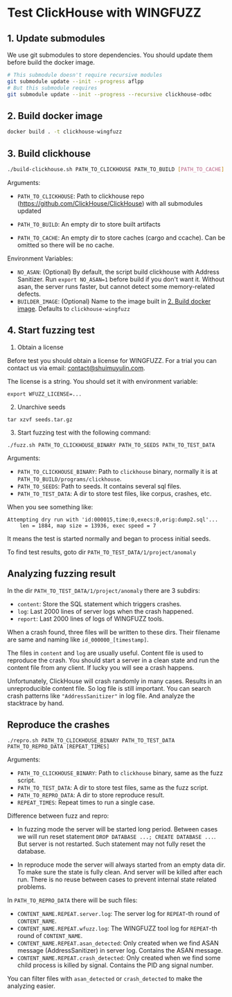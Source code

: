 # Test ClickHouse with WINGFUZZ

## 1. Update submodules

We use git submodules to store dependencies. 
You should update them before build the docker image.

```bash
# This submodule doesn't require recursive modules
git submodule update --init --progress aflpp
# But this submodule requires
git submodule update --init --progress --recursive clickhouse-odbc
```

## 2. Build docker image

```bash
docker build . -t clickhouse-wingfuzz
```

## 3. Build clickhouse

```bash
./build-clickhouse.sh PATH_TO_CLICKHOUSE PATH_TO_BUILD [PATH_TO_CACHE]
```

Arguments:

* `PATH_TO_CLICKHOUSE`: Path to clickhouse repo (https://github.com/ClickHouse/ClickHouse) with all submodules updated

* `PATH_TO_BUILD`: An empty dir to store built artifacts

* `PATH_TO_CACHE`: An empty dir to store caches (cargo and ccache). Can be omitted so there will be no cache.

Environment Variables:

* `NO_ASAN`: (Optional) By default, the script build clickhouse with Address Sanitizer. Run `export NO_ASAN=1` before build if you don't want it. Without asan, the server runs faster, but cannot detect some memory-related defects.
* `BUILDER_IMAGE`: (Optional) Name to the image built in [2. Build docker image](#2-build-docker-image). Defaults to `clickhouse-wingfuzz`

## 4. Start fuzzing test

1. Obtain a license

Before test you should obtain a license for WINGFUZZ.
For a trial you can contact us via email: contact@shuimuyulin.com.

The license is a string. You should set it with environment variable:
```
export WFUZZ_LICENSE=...
```

2. Unarchive seeds
```
tar xzvf seeds.tar.gz
```

3. Start fuzzing test with the following command:

```
./fuzz.sh PATH_TO_CLICKHOUSE_BINARY PATH_TO_SEEDS PATH_TO_TEST_DATA
```

Arguments: 

* `PATH_TO_CLICKHOUSE_BINARY`: Path to `clickhouse` binary, normally it is at `PATH_TO_BUILD/programs/clickhouse`.
* `PATH_TO_SEEDS`: Path to seeds. It contains several sql files.
* `PATH_TO_TEST_DATA`: A dir to store test files, like corpus, crashes, etc.

When you see something like:
```
Attempting dry run with 'id:000015,time:0,execs:0,orig:dump2.sql'...
    len = 1884, map size = 13936, exec speed = 7
```

It means the test is started normally and began to process initial seeds.


To find test results, goto dir `PATH_TO_TEST_DATA/1/project/anomaly`


## Analyzing fuzzing result

In the dir `PATH_TO_TEST_DATA/1/project/anomaly` there are 3 subdirs:

* `content`: Store the SQL statement which triggers crashes.
* `log`:     Last 2000 lines of server logs when the crash happened.
* `report`:  Last 2000 lines of logs of WINGFUZZ tools.

When a crash found, three files will be written to these dirs.
Their filename are same and naming like `id_000000_[timestamp]`.

The files in `content` and `log` are usually useful. 
Content file is used to reproduce the crash. 
You should start a server in a clean state and run the content file from any client.
If lucky you will see a crash happens.

Unfortunately, ClickHouse will crash randomly in many cases.
Results in an unreproducible content file. 
So log file is still important.
You can search crash patterns like `"AddressSanitizer"` in log file.
And analyze the stacktrace by hand.

## Reproduce the crashes

```
./repro.sh PATH_TO_CLICKHOUSE_BINARY PATH_TO_TEST_DATA PATH_TO_REPRO_DATA [REPEAT_TIMES]
```

Arguments: 

* `PATH_TO_CLICKHOUSE_BINARY`: Path to `clickhouse` binary, same as the fuzz script.
* `PATH_TO_TEST_DATA`: A dir to store test files, same as the fuzz script.
* `PATH_TO_REPRO_DATA`: A dir to store reproduce result.
* `REPEAT_TIMES`: Repeat times to run a single case.

Difference between fuzz and repro:

* In fuzzing mode the server will be started long period. 
Between cases we will run reset statement `DROP DATABASE ...; CREATE DATABASE ...`. But server is not restarted. Such statement may not fully reset the database.
   
* In reproduce mode the server will always started from an empty data dir. To make sure the state is fully clean. And server will be killed after each run. There is no reuse between cases to prevent internal state related problems.

In `PATH_TO_REPRO_DATA` there will be such files:

* `CONTENT_NAME.REPEAT.server.log`: The server log for `REPEAT`-th round of `CONTENT_NAME`.
* `CONTENT_NAME.REPEAT.wfuzz.log`: The WINGFUZZ tool log for `REPEAT`-th round of `CONTENT_NAME`.
* `CONTENT_NAME.REPEAT.asan_detected`: Only created when we find ASAN message (AddressSanitizer) in server log. Contains the ASAN message.
* `CONTENT_NAME.REPEAT.crash_detected`: Only created when we find some child process is killed by signal. Contains the PID ang signal number.

You can filter files with `asan_detected` or `crash_detected` to make the analyzing easier.
